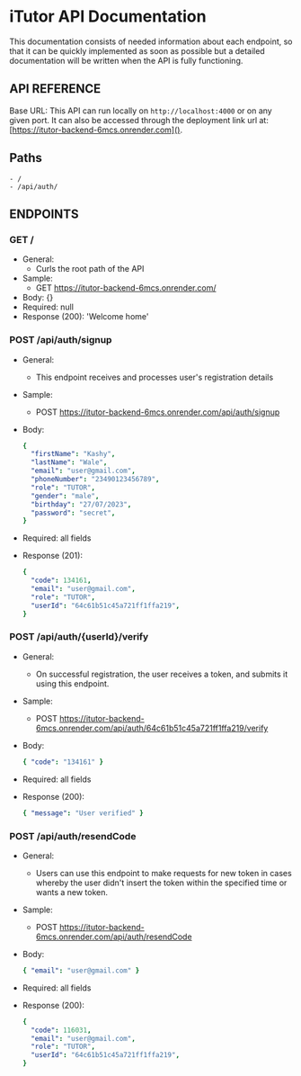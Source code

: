 # iTutor API Documentation

This documentation consists of needed information about each endpoint, so that it can be quickly implemented as soon as possible but a detailed documentation will be written when the API is fully functioning.

## API REFERENCE

Base URL: This API can run locally on `http://localhost:4000` or on any given port. It can also be accessed through the deployment link url at:
[https://itutor-backend-6mcs.onrender.com]().

## Paths

```
- /
- /api/auth/
```

## ENDPOINTS

### GET /

- General:
  - Curls the root path of the API
- Sample:
  - GET https://itutor-backend-6mcs.onrender.com/
- Body: {}
- Required: null
- Response (200): 'Welcome home'

### POST /api/auth/signup

- General:
  - This endpoint receives and processes user's registration details
- Sample:
  - POST https://itutor-backend-6mcs.onrender.com/api/auth/signup
- Body:
  ```yaml
  {
    "firstName": "Kashy",
    "lastName": "Wale",
    "email": "user@gmail.com",
    "phoneNumber": "23490123456789",
    "role": "TUTOR",
    "gender": "male",
    "birthday": "27/07/2023",
    "password": "secret",
  }
  ```
- Required: all fields

- Response (201):
  ```yaml
  {
    "code": 134161,
    "email": "user@gmail.com",
    "role": "TUTOR",
    "userId": "64c61b51c45a721ff1ffa219",
  }
  ```

### POST /api/auth/{userId}/verify

- General:
  - On successful registration, the user receives a token, and submits it using this endpoint.
- Sample:
  - POST https://itutor-backend-6mcs.onrender.com/api/auth/64c61b51c45a721ff1ffa219/verify
- Body:
  ```yaml
  { "code": "134161" }
  ```
- Required: all fields

- Response (200):
  ```yaml
  { "message": "User verified" }
  ```

### POST /api/auth/resendCode

- General:
  - Users can use this endpoint to make requests for new token in cases whereby the user didn't insert the token within the specified time or wants a new token.
- Sample:
  - POST https://itutor-backend-6mcs.onrender.com/api/auth/resendCode
- Body:
  ```yaml
  { "email": "user@gmail.com" }
  ```
- Required: all fields

- Response (200):
  ```yaml
  {
    "code": 116031,
    "email": "user@gmail.com",
    "role": "TUTOR",
    "userId": "64c61b51c45a721ff1ffa219",
  }
  ```
